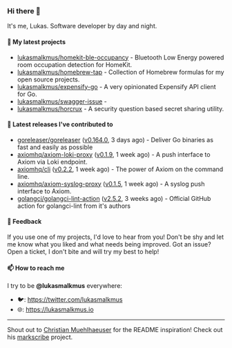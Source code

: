 ### Hi there 👋

It's me, Lukas. Software developer by day and night.

#### 🌱 My latest projects

- [lukasmalkmus/homekit-ble-occupancy](https://github.com/lukasmalkmus/homekit-ble-occupancy) - Bluetooth Low Energy powered room occupation detection for HomeKit.
- [lukasmalkmus/homebrew-tap](https://github.com/lukasmalkmus/homebrew-tap) - Collection of Homebrew formulas for my open source projects.
- [lukasmalkmus/expensify-go](https://github.com/lukasmalkmus/expensify-go) - A very opinionated Expensify API client for Go.
- [lukasmalkmus/swagger-issue](https://github.com/lukasmalkmus/swagger-issue) - 
- [lukasmalkmus/horcrux](https://github.com/lukasmalkmus/horcrux) - A security question based secret sharing utility.

#### 🔭 Latest releases I've contributed to

- [goreleaser/goreleaser](https://github.com/goreleaser/goreleaser) ([v0.164.0](https://github.com/goreleaser/goreleaser/releases/tag/v0.164.0), 3 days ago) - Deliver Go binaries as fast and easily as possible
- [axiomhq/axiom-loki-proxy](https://github.com/axiomhq/axiom-loki-proxy) ([v0.1.9](https://github.com/axiomhq/axiom-loki-proxy/releases/tag/v0.1.9), 1 week ago) - A push interface to Axiom via Loki endpoint.
- [axiomhq/cli](https://github.com/axiomhq/cli) ([v0.2.2](https://github.com/axiomhq/cli/releases/tag/v0.2.2), 1 week ago) - The power of Axiom on the command line.
- [axiomhq/axiom-syslog-proxy](https://github.com/axiomhq/axiom-syslog-proxy) ([v0.1.5](https://github.com/axiomhq/axiom-syslog-proxy/releases/tag/v0.1.5), 1 week ago) - A syslog push interface to Axiom.
- [golangci/golangci-lint-action](https://github.com/golangci/golangci-lint-action) ([v2.5.2](https://github.com/golangci/golangci-lint-action/releases/tag/v2.5.2), 3 weeks ago) - Official GitHub action for golangci-lint from it&#39;s authors

#### 💬 Feedback

If you use one of my projects, I'd love to hear from you! Don't be shy and let
me know what you liked and what needs being improved. Got an issue? Open a
ticket, I don't bite and will try my best to help!

#### 📫 How to reach me

I try to be **@lukasmalkmus** everywhere:

- 🐦: https://twitter.com/lukasmalkmus
- 🌐: https://lukasmalkmus.io

---

Shout out to [Christian Muehlhaeuser](https://github.com/muesli) for the README
inspiration! Check out his [markscribe](https://github.com/muesli/markscribe)
project.
